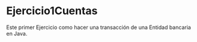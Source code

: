 # Ejercicio1Cuentas
Este primer Ejercicio como hacer una transacción de una Entidad bancaria en Java.
